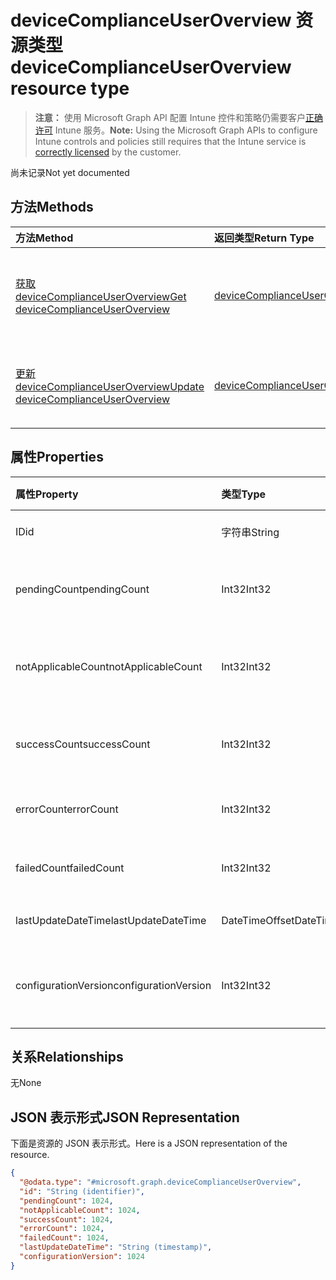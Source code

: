 # <a name="devicecomplianceuseroverview-resource-type"></a><span data-ttu-id="b6907-101">deviceComplianceUserOverview 资源类型</span><span class="sxs-lookup"><span data-stu-id="b6907-101">deviceComplianceUserOverview resource type</span></span>

> <span data-ttu-id="b6907-102">**注意：** 使用 Microsoft Graph API 配置 Intune 控件和策略仍需要客户[正确许可](https://go.microsoft.com/fwlink/?linkid=839381) Intune 服务。</span><span class="sxs-lookup"><span data-stu-id="b6907-102">**Note:** Using the Microsoft Graph APIs to configure Intune controls and policies still requires that the Intune service is [correctly licensed](https://go.microsoft.com/fwlink/?linkid=839381) by the customer.</span></span>

<span data-ttu-id="b6907-103">尚未记录</span><span class="sxs-lookup"><span data-stu-id="b6907-103">Not yet documented</span></span>
## <a name="methods"></a><span data-ttu-id="b6907-104">方法</span><span class="sxs-lookup"><span data-stu-id="b6907-104">Methods</span></span>
|<span data-ttu-id="b6907-105">方法</span><span class="sxs-lookup"><span data-stu-id="b6907-105">Method</span></span>|<span data-ttu-id="b6907-106">返回类型</span><span class="sxs-lookup"><span data-stu-id="b6907-106">Return Type</span></span>|<span data-ttu-id="b6907-107">说明</span><span class="sxs-lookup"><span data-stu-id="b6907-107">Description</span></span>|
|:---|:---|:---|
|[<span data-ttu-id="b6907-108">获取 deviceComplianceUserOverview</span><span class="sxs-lookup"><span data-stu-id="b6907-108">Get deviceComplianceUserOverview</span></span>](../api/intune_deviceconfig_devicecomplianceuseroverview_get.md)|[<span data-ttu-id="b6907-109">deviceComplianceUserOverview</span><span class="sxs-lookup"><span data-stu-id="b6907-109">deviceComplianceUserOverview</span></span>](../resources/intune_deviceconfig_devicecomplianceuseroverview.md)|<span data-ttu-id="b6907-110">读取 [deviceComplianceUserOverview](../resources/intune_deviceconfig_devicecomplianceuseroverview.md) 对象的属性和关系。</span><span class="sxs-lookup"><span data-stu-id="b6907-110">Read properties and relationships of the [deviceComplianceUserOverview](../resources/intune_deviceconfig_devicecomplianceuseroverview.md) object.</span></span>|
|[<span data-ttu-id="b6907-111">更新 deviceComplianceUserOverview</span><span class="sxs-lookup"><span data-stu-id="b6907-111">Update deviceComplianceUserOverview</span></span>](../api/intune_deviceconfig_devicecomplianceuseroverview_update.md)|[<span data-ttu-id="b6907-112">deviceComplianceUserOverview</span><span class="sxs-lookup"><span data-stu-id="b6907-112">deviceComplianceUserOverview</span></span>](../resources/intune_deviceconfig_devicecomplianceuseroverview.md)|<span data-ttu-id="b6907-113">更新 [deviceComplianceUserOverview](../resources/intune_deviceconfig_devicecomplianceuseroverview.md) 对象的属性。</span><span class="sxs-lookup"><span data-stu-id="b6907-113">Update the properties of a [deviceComplianceUserOverview](../resources/intune_deviceconfig_devicecomplianceuseroverview.md) object.</span></span>|

## <a name="properties"></a><span data-ttu-id="b6907-114">属性</span><span class="sxs-lookup"><span data-stu-id="b6907-114">Properties</span></span>
|<span data-ttu-id="b6907-115">属性</span><span class="sxs-lookup"><span data-stu-id="b6907-115">Property</span></span>|<span data-ttu-id="b6907-116">类型</span><span class="sxs-lookup"><span data-stu-id="b6907-116">Type</span></span>|<span data-ttu-id="b6907-117">说明</span><span class="sxs-lookup"><span data-stu-id="b6907-117">Description</span></span>|
|:---|:---|:---|
|<span data-ttu-id="b6907-118">ID</span><span class="sxs-lookup"><span data-stu-id="b6907-118">id</span></span>|<span data-ttu-id="b6907-119">字符串</span><span class="sxs-lookup"><span data-stu-id="b6907-119">String</span></span>|<span data-ttu-id="b6907-120">实体的键。</span><span class="sxs-lookup"><span data-stu-id="b6907-120">Key of the entity.</span></span>|
|<span data-ttu-id="b6907-121">pendingCount</span><span class="sxs-lookup"><span data-stu-id="b6907-121">pendingCount</span></span>|<span data-ttu-id="b6907-122">Int32</span><span class="sxs-lookup"><span data-stu-id="b6907-122">Int32</span></span>|<span data-ttu-id="b6907-123">待定用户的数量</span><span class="sxs-lookup"><span data-stu-id="b6907-123">Number of pending Users</span></span>|
|<span data-ttu-id="b6907-124">notApplicableCount</span><span class="sxs-lookup"><span data-stu-id="b6907-124">notApplicableCount</span></span>|<span data-ttu-id="b6907-125">Int32</span><span class="sxs-lookup"><span data-stu-id="b6907-125">Int32</span></span>|<span data-ttu-id="b6907-126">不适用用户的数量</span><span class="sxs-lookup"><span data-stu-id="b6907-126">Number of not applicable users.</span></span>|
|<span data-ttu-id="b6907-127">successCount</span><span class="sxs-lookup"><span data-stu-id="b6907-127">successCount</span></span>|<span data-ttu-id="b6907-128">Int32</span><span class="sxs-lookup"><span data-stu-id="b6907-128">Int32</span></span>|<span data-ttu-id="b6907-129">成功用户的数量</span><span class="sxs-lookup"><span data-stu-id="b6907-129">Number of succeeded Users</span></span>|
|<span data-ttu-id="b6907-130">errorCount</span><span class="sxs-lookup"><span data-stu-id="b6907-130">errorCount</span></span>|<span data-ttu-id="b6907-131">Int32</span><span class="sxs-lookup"><span data-stu-id="b6907-131">Int32</span></span>|<span data-ttu-id="b6907-132">错误用户的数量</span><span class="sxs-lookup"><span data-stu-id="b6907-132">Number of error Users</span></span>|
|<span data-ttu-id="b6907-133">failedCount</span><span class="sxs-lookup"><span data-stu-id="b6907-133">failedCount</span></span>|<span data-ttu-id="b6907-134">Int32</span><span class="sxs-lookup"><span data-stu-id="b6907-134">Int32</span></span>|<span data-ttu-id="b6907-135">失败用户的数量</span><span class="sxs-lookup"><span data-stu-id="b6907-135">Number of failed Users</span></span>|
|<span data-ttu-id="b6907-136">lastUpdateDateTime</span><span class="sxs-lookup"><span data-stu-id="b6907-136">lastUpdateDateTime</span></span>|<span data-ttu-id="b6907-137">DateTimeOffset</span><span class="sxs-lookup"><span data-stu-id="b6907-137">DateTimeOffset</span></span>|<span data-ttu-id="b6907-138">上次更新时间</span><span class="sxs-lookup"><span data-stu-id="b6907-138">Last update time</span></span>|
|<span data-ttu-id="b6907-139">configurationVersion</span><span class="sxs-lookup"><span data-stu-id="b6907-139">configurationVersion</span></span>|<span data-ttu-id="b6907-140">Int32</span><span class="sxs-lookup"><span data-stu-id="b6907-140">Int32</span></span>|<span data-ttu-id="b6907-141">用于此概述的策略版本</span><span class="sxs-lookup"><span data-stu-id="b6907-141">Version of the policy for that overview</span></span>|

## <a name="relationships"></a><span data-ttu-id="b6907-142">关系</span><span class="sxs-lookup"><span data-stu-id="b6907-142">Relationships</span></span>
<span data-ttu-id="b6907-143">无</span><span class="sxs-lookup"><span data-stu-id="b6907-143">None</span></span>
## <a name="json-representation"></a><span data-ttu-id="b6907-144">JSON 表示形式</span><span class="sxs-lookup"><span data-stu-id="b6907-144">JSON Representation</span></span>
<span data-ttu-id="b6907-145">下面是资源的 JSON 表示形式。</span><span class="sxs-lookup"><span data-stu-id="b6907-145">Here is a JSON representation of the resource.</span></span>
<!--{
  "blockType": "resource",
  "baseType": "microsoft.graph.entity",
  "keyProperty": "id",
  "@odata.type": "microsoft.graph.deviceComplianceUserOverview"
}-->
``` json
{
  "@odata.type": "#microsoft.graph.deviceComplianceUserOverview",
  "id": "String (identifier)",
  "pendingCount": 1024,
  "notApplicableCount": 1024,
  "successCount": 1024,
  "errorCount": 1024,
  "failedCount": 1024,
  "lastUpdateDateTime": "String (timestamp)",
  "configurationVersion": 1024
}
```








